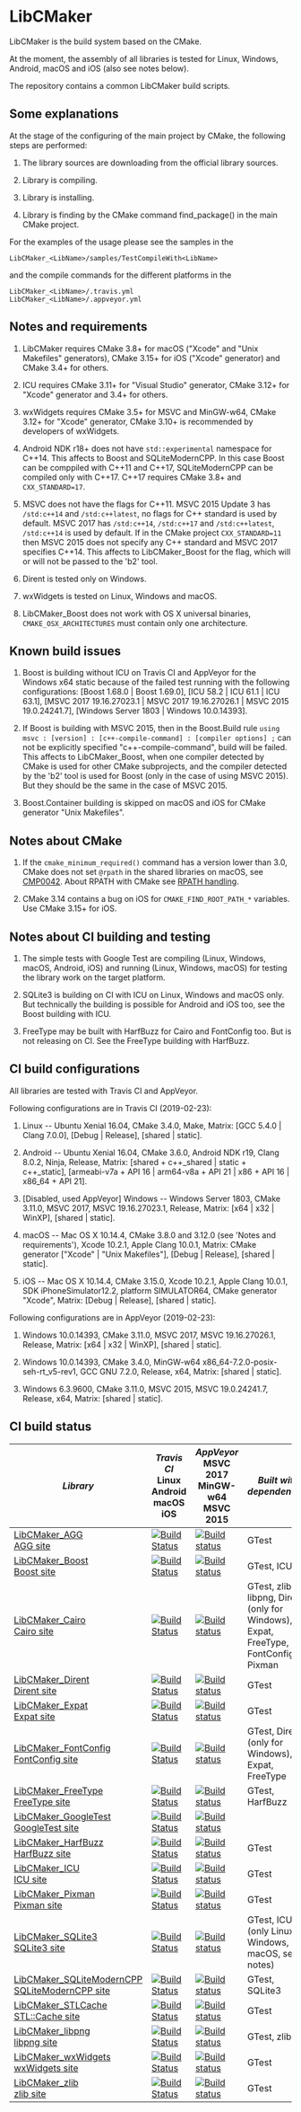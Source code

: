 # LibCMaker

LibCMaker is the build system based on the CMake.

At the moment, the assembly of all libraries is tested for Linux, Windows, Android, macOS and iOS (also see notes below).

The repository contains a common LibCMaker build scripts.

## Some explanations

At the stage of the configuring of the main project by CMake, the following steps are performed:

1. The library sources are downloading from the official library sources.

2. Library is compiling.

3. Library is installing.

4. Library is finding by the CMake command find_package(<LibName>) in the main CMake project.

For the examples of the usage please see the samples in the
```
LibCMaker_<LibName>/samples/TestCompileWith<LibName>
```
and the compile commands for the different platforms in the
```
LibCMaker_<LibName>/.travis.yml
LibCMaker_<LibName>/.appveyor.yml
```

## Notes and requirements

1. LibCMaker requires CMake 3.8+ for macOS ("Xcode" and "Unix Makefiles" generators), CMake 3.15+ for iOS ("Xcode" generator) and CMake 3.4+ for others.

2. ICU requires CMake 3.11+ for "Visual Studio" generator, CMake 3.12+ for "Xcode" generator and 3.4+ for others.

3. wxWidgets requires CMake 3.5+ for MSVC and MinGW-w64, CMake 3.12+ for "Xcode" generator, CMake 3.10+ is recommended by developers of wxWidgets.

4. Android NDK r18+ does not have ```std::experimental``` namespace for C++14. This affects to Boost and SQLiteModernCPP. In this case Boost can be comppiled with C++11 and C++17, SQLiteModernCPP can be compiled only with C++17. C++17 requires CMake 3.8+ and ```CXX_STANDARD=17```.

5. MSVC does not have the flags for C++11. MSVC 2015 Update 3 has ```/std:c++14``` and ```/std:c++latest```, no flags for C++ standard is used by default. MSVC 2017 has ```/std:c++14```, ```/std:c++17``` and ```/std:c++latest```, ```/std:c++14``` is used by default. If in the CMake project ```CXX_STANDARD=11``` then MSVC 2015 does not specify any C++ standard and MSVC 2017 specifies C++14. This affects to LibCMaker_Boost for the flag, which will or will not be passed to the 'b2' tool.

6. Dirent is tested only on Windows.

7. wxWidgets is tested on Linux, Windows and macOS.

8. LibCMaker_Boost does not work with OS X universal binaries, ```CMAKE_OSX_ARCHITECTURES``` must contain only one architecture.


## Known build issues

1. Boost is building without ICU on Travis CI and AppVeyor for the Windows x64 static because of the failed test running with the following configurations: [Boost 1.68.0 | Boost 1.69.0], [ICU 58.2 | ICU 61.1 | ICU 63.1], [MSVC 2017 19.16.27023.1 | MSVC 2017 19.16.27026.1 | MSVC 2015 19.0.24241.7], [Windows Server 1803 | Windows 10.0.14393].

2. If Boost is building with MSVC 2015, then in the Boost.Build rule ```using msvc : [version] : [c++-compile-command] : [compiler options] ;``` can not be explicitly specified "c++-compile-command", build will be failed. This affects to LibCMaker_Boost, when one compiler detected by CMake is used for other CMake subprojects, and the compiler detected by the 'b2' tool is used for Boost (only in the case of using MSVC 2015). But they should be the same in the case of MSVC 2015.

3. Boost.Container building is skipped on macOS and iOS for CMake generator "Unix Makefiles".


## Notes about CMake

1. If the ```cmake_minimum_required()``` command has a version lower than 3.0, CMake does not set ```@rpath``` in the shared libraries on macOS, see [CMP0042](https://cmake.org/cmake/help/latest/policy/CMP0042.html). About RPATH with CMake see [RPATH handling](https://gitlab.kitware.com/cmake/community/wikis/doc/cmake/RPATH-handling).

2. CMake 3.14 contains a bug on iOS for ```CMAKE_FIND_ROOT_PATH_*``` variables. Use CMake 3.15+ for iOS.


## Notes about CI building and testing

1. The simple tests with Google Test are compiling (Linux, Windows, macOS, Android, iOS) and running (Linux, Windows, macOS) for testing the library work on the target platform.

2. SQLite3 is building on CI with ICU on Linux, Windows and macOS only. But technically the building is possible for Android and iOS too, see the Boost building with ICU.

3. FreeType may be built with HarfBuzz for Cairo and FontConfig too. But is not releasing on CI. See the FreeType building with HarfBuzz.


## CI build configurations

All libraries are tested with Travis CI and AppVeyor.

Following configurations are in Travis CI (2019-02-23):

1. Linux -- Ubuntu Xenial 16.04, CMake 3.4.0, Make, Matrix: [GCC 5.4.0 | Clang 7.0.0], [Debug | Release], [shared | static].

2. Android -- Ubuntu Xenial 16.04, CMake 3.6.0, Android NDK r19, Clang 8.0.2, Ninja, Release, Matrix: [shared + c++_shared | static + c++_static], [armeabi-v7a + API 16 | arm64-v8a + API 21 | x86 + API 16 | x86_64 + API 21].

3. [Disabled, used AppVeyor] Windows -- Windows Server 1803, CMake 3.11.0, MSVC 2017, MSVC 19.16.27023.1, Release, Matrix: [x64 | x32 | WinXP], [shared | static].

4. macOS -- Mac OS X 10.14.4, CMake 3.8.0 and 3.12.0 (see 'Notes and requirements'), Xcode 10.2.1, Apple Clang 10.0.1, Matrix: CMake generator ["Xcode" | "Unix Makefiles"], [Debug | Release], [shared | static].

5. iOS -- Mac OS X 10.14.4, CMake 3.15.0, Xcode 10.2.1, Apple Clang 10.0.1, SDK iPhoneSimulator12.2, platform SIMULATOR64, CMake generator "Xcode", Matrix: [Debug | Release], [shared | static].

Following configurations are in AppVeyor (2019-02-23):

1. Windows 10.0.14393, CMake 3.11.0, MSVC 2017, MSVC 19.16.27026.1, Release, Matrix: [x64 | x32 | WinXP], [shared | static].

2. Windows 10.0.14393, CMake 3.4.0, MinGW-w64 x86_64-7.2.0-posix-seh-rt_v5-rev1, GCC GNU 7.2.0, Release, x64, Matrix: [shared | static].

3. Windows 6.3.9600, CMake 3.11.0, MSVC 2015, MSVC 19.0.24241.7, Release, x64, Matrix: [shared | static].


## CI build status

 *Library*   | *Travis CI* <br> Linux <br> Android <br> macOS <br> iOS   | *AppVeyor* <br> MSVC 2017 <br> MinGW-w64 <br> MSVC 2015   | *Built with dependencies*
 ----------- | --------------------------------------------------------- | --------------------------------------------------------- | ---------------------------
 [LibCMaker_AGG](https://github.com/LibCMaker/LibCMaker_AGG) <br> [AGG site](http://www.antigrain.com/) | [![Build Status](https://travis-ci.com/LibCMaker/LibCMaker_AGG.svg?branch=master)](https://travis-ci.com/LibCMaker/LibCMaker_AGG) | [![Build status](https://ci.appveyor.com/api/projects/status/github/LibCMaker/LibCMaker_AGG?branch=master&svg=true)](https://ci.appveyor.com/project/NikitaFeodonit/libcmaker-agg/branch/master) | GTest
 [LibCMaker_Boost](https://github.com/LibCMaker/LibCMaker_Boost) <br> [Boost site](https://www.boost.org/) | [![Build Status](https://travis-ci.com/LibCMaker/LibCMaker_Boost.svg?branch=master)](https://travis-ci.com/LibCMaker/LibCMaker_Boost) | [![Build status](https://ci.appveyor.com/api/projects/status/github/LibCMaker/LibCMaker_Boost?branch=master&svg=true)](https://ci.appveyor.com/project/NikitaFeodonit/libcmaker-boost/branch/master) | GTest, ICU
 [LibCMaker_Cairo](https://github.com/LibCMaker/LibCMaker_Cairo) <br> [Cairo site](https://www.cairographics.org/) | [![Build Status](https://travis-ci.com/LibCMaker/LibCMaker_Cairo.svg?branch=master)](https://travis-ci.com/LibCMaker/LibCMaker_Cairo) | [![Build status](https://ci.appveyor.com/api/projects/status/github/LibCMaker/LibCMaker_Cairo?branch=master&svg=true)](https://ci.appveyor.com/project/NikitaFeodonit/libcmaker-cairo/branch/master) | GTest, zlib, libpng, Dirent (only for Windows), Expat, FreeType, FontConfig, Pixman
 [LibCMaker_Dirent](https://github.com/LibCMaker/LibCMaker_Dirent) <br> [Dirent site](https://github.com/tronkko/dirent) | [![Build Status](https://travis-ci.com/LibCMaker/LibCMaker_Dirent.svg?branch=master)](https://travis-ci.com/LibCMaker/LibCMaker_Dirent) | [![Build status](https://ci.appveyor.com/api/projects/status/github/LibCMaker/LibCMaker_Dirent?branch=master&svg=true)](https://ci.appveyor.com/project/NikitaFeodonit/libcmaker-dirent/branch/master) | GTest
 [LibCMaker_Expat](https://github.com/LibCMaker/LibCMaker_Expat) <br> [Expat site](https://libexpat.github.io/) | [![Build Status](https://travis-ci.com/LibCMaker/LibCMaker_Expat.svg?branch=master)](https://travis-ci.com/LibCMaker/LibCMaker_Expat) | [![Build status](https://ci.appveyor.com/api/projects/status/github/LibCMaker/LibCMaker_Expat?branch=master&svg=true)](https://ci.appveyor.com/project/NikitaFeodonit/libcmaker-expat/branch/master) | GTest
 [LibCMaker_FontConfig](https://github.com/LibCMaker/LibCMaker_FontConfig) <br> [FontConfig site](https://www.fontconfig.org/) | [![Build Status](https://travis-ci.com/LibCMaker/LibCMaker_FontConfig.svg?branch=master)](https://travis-ci.com/LibCMaker/LibCMaker_FontConfig) | [![Build status](https://ci.appveyor.com/api/projects/status/github/LibCMaker/LibCMaker_FontConfig?branch=master&svg=true)](https://ci.appveyor.com/project/NikitaFeodonit/libcmaker-fontconfig/branch/master) | GTest, Dirent (only for Windows), Expat, FreeType
 [LibCMaker_FreeType](https://github.com/LibCMaker/LibCMaker_FreeType) <br> [FreeType site](https://www.freetype.org/) | [![Build Status](https://travis-ci.com/LibCMaker/LibCMaker_FreeType.svg?branch=master)](https://travis-ci.com/LibCMaker/LibCMaker_FreeType) | [![Build status](https://ci.appveyor.com/api/projects/status/github/LibCMaker/LibCMaker_FreeType?branch=master&svg=true)](https://ci.appveyor.com/project/NikitaFeodonit/libcmaker-freetype/branch/master) | GTest, HarfBuzz
 [LibCMaker_GoogleTest](https://github.com/LibCMaker/LibCMaker_GoogleTest) <br> [GoogleTest site](https://github.com/google/googletest) | [![Build Status](https://travis-ci.com/LibCMaker/LibCMaker_GoogleTest.svg?branch=master)](https://travis-ci.com/LibCMaker/LibCMaker_GoogleTest) | [![Build status](https://ci.appveyor.com/api/projects/status/github/LibCMaker/LibCMaker_GoogleTest?branch=master&svg=true)](https://ci.appveyor.com/project/NikitaFeodonit/libcmaker-googletest/branch/master) |
 [LibCMaker_HarfBuzz](https://github.com/LibCMaker/LibCMaker_HarfBuzz) <br> [HarfBuzz site](http://www.harfbuzz.org/) | [![Build Status](https://travis-ci.com/LibCMaker/LibCMaker_HarfBuzz.svg?branch=master)](https://travis-ci.com/LibCMaker/LibCMaker_HarfBuzz) | [![Build status](https://ci.appveyor.com/api/projects/status/github/LibCMaker/LibCMaker_HarfBuzz?branch=master&svg=true)](https://ci.appveyor.com/project/NikitaFeodonit/libcmaker-harfbuzz/branch/master) | GTest
 [LibCMaker_ICU](https://github.com/LibCMaker/LibCMaker_ICU) <br> [ICU site](http://site.icu-project.org/) | [![Build Status](https://travis-ci.com/LibCMaker/LibCMaker_ICU.svg?branch=master)](https://travis-ci.com/LibCMaker/LibCMaker_ICU) | [![Build status](https://ci.appveyor.com/api/projects/status/github/LibCMaker/LibCMaker_ICU?branch=master&svg=true)](https://ci.appveyor.com/project/NikitaFeodonit/libcmaker-icu/branch/master) | GTest
 [LibCMaker_Pixman](https://github.com/LibCMaker/LibCMaker_Pixman) <br> [Pixman site](http://www.pixman.org/) | [![Build Status](https://travis-ci.com/LibCMaker/LibCMaker_Pixman.svg?branch=master)](https://travis-ci.com/LibCMaker/LibCMaker_Pixman) | [![Build status](https://ci.appveyor.com/api/projects/status/github/LibCMaker/LibCMaker_Pixman?branch=master&svg=true)](https://ci.appveyor.com/project/NikitaFeodonit/libcmaker-pixman/branch/master) | GTest
 [LibCMaker_SQLite3](https://github.com/LibCMaker/LibCMaker_SQLite3) <br> [SQLite3 site](https://www.sqlite.org/) | [![Build Status](https://travis-ci.com/LibCMaker/LibCMaker_SQLite3.svg?branch=master)](https://travis-ci.com/LibCMaker/LibCMaker_SQLite3) | [![Build status](https://ci.appveyor.com/api/projects/status/github/LibCMaker/LibCMaker_SQLite3?branch=master&svg=true)](https://ci.appveyor.com/project/NikitaFeodonit/libcmaker-sqlite3/branch/master) | GTest, ICU (only Linux, Windows, macOS, see notes)
 [LibCMaker_SQLiteModernCPP](https://github.com/LibCMaker/LibCMaker_SQLiteModernCPP) <br> [SQLiteModernCPP site](https://github.com/SqliteModernCpp/sqlite_modern_cpp) | [![Build Status](https://travis-ci.com/LibCMaker/LibCMaker_SQLiteModernCPP.svg?branch=master)](https://travis-ci.com/LibCMaker/LibCMaker_SQLiteModernCPP) | [![Build status](https://ci.appveyor.com/api/projects/status/github/LibCMaker/LibCMaker_SQLiteModernCPP?branch=master&svg=true)](https://ci.appveyor.com/project/NikitaFeodonit/libcmaker-sqlitemoderncpp/branch/master) | GTest, SQLite3
 [LibCMaker_STLCache](https://github.com/LibCMaker/LibCMaker_STLCache) <br> [STL::Cache site](https://github.com/akashihi/stlcache) | [![Build Status](https://travis-ci.com/LibCMaker/LibCMaker_STLCache.svg?branch=master)](https://travis-ci.com/LibCMaker/LibCMaker_STLCache) | [![Build status](https://ci.appveyor.com/api/projects/status/github/LibCMaker/LibCMaker_STLCache?branch=master&svg=true)](https://ci.appveyor.com/project/NikitaFeodonit/libcmaker-stlcache/branch/master) | GTest
 [LibCMaker_libpng](https://github.com/LibCMaker/LibCMaker_libpng) <br> [libpng site](http://www.libpng.org/pub/png/libpng.html) | [![Build Status](https://travis-ci.com/LibCMaker/LibCMaker_libpng.svg?branch=master)](https://travis-ci.com/LibCMaker/LibCMaker_libpng) | [![Build status](https://ci.appveyor.com/api/projects/status/github/LibCMaker/LibCMaker_libpng?branch=master&svg=true)](https://ci.appveyor.com/project/NikitaFeodonit/libcmaker-libpng/branch/master) | GTest, zlib
 [LibCMaker_wxWidgets](https://github.com/LibCMaker/LibCMaker_wxWidgets) <br> [wxWidgets site](https://www.wxwidgets.org/) | [![Build Status](https://travis-ci.com/LibCMaker/LibCMaker_wxWidgets.svg?branch=master)](https://travis-ci.com/LibCMaker/LibCMaker_wxWidgets) | [![Build status](https://ci.appveyor.com/api/projects/status/github/LibCMaker/LibCMaker_wxWidgets?branch=master&svg=true)](https://ci.appveyor.com/project/NikitaFeodonit/libcmaker-wxwidgets/branch/master) | GTest
 [LibCMaker_zlib](https://github.com/LibCMaker/LibCMaker_zlib) <br> [zlib site](https://zlib.net/) | [![Build Status](https://travis-ci.com/LibCMaker/LibCMaker_zlib.svg?branch=master)](https://travis-ci.com/LibCMaker/LibCMaker_zlib) | [![Build status](https://ci.appveyor.com/api/projects/status/github/LibCMaker/LibCMaker_zlib?branch=master&svg=true)](https://ci.appveyor.com/project/NikitaFeodonit/libcmaker-zlib/branch/master) | GTest
